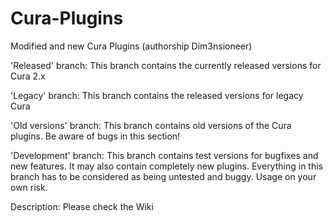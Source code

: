 Cura-Plugins
============

Modified and new Cura Plugins (authorship Dim3nsioneer)

'Released' branch:
This branch contains the currently released versions for Cura 2.x

'Legacy' branch:
This branch contains the released versions for legacy Cura

'Old versions' branch:
This branch contains old versions of the Cura plugins. Be aware of bugs in this section!

'Development' branch:
This branch contains test versions for bugfixes and new features. It may also contain completely new plugins. Everything in this branch has to be considered as being untested and buggy. Usage on your own risk.

Description:
Please check the Wiki